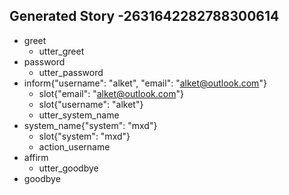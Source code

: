 ## Generated Story -2631642282788300614
* greet
    - utter_greet
* password
    - utter_password
* inform{"username": "alket", "email": "alket@outlook.com"}
    - slot{"email": "alket@outlook.com"}
    - slot{"username": "alket"}
    - utter_system_name
* system_name{"system": "mxd"}
    - slot{"system": "mxd"}
    - action_username
* affirm
    - utter_goodbye
* goodbye

